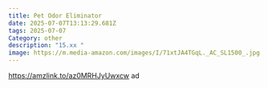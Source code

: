 ```yaml
---
title: Pet Odor Eliminator
date: 2025-07-07T13:13:29.681Z
tags: 2025-07-07
Category: other
description: "15.xx "
image: https://m.media-amazon.com/images/I/71xtJA4TGqL._AC_SL1500_.jpg
---
```

https://amzlink.to/az0MRHJyUwxcw ad